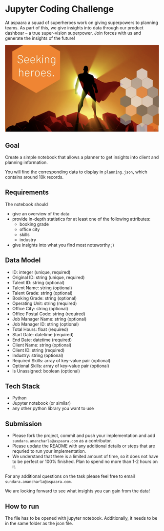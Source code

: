 # Jupyter Coding Challenge

At aspaara a squad of superheroes work on giving superpowers to planning teams.
As part of this, we give insights into data through our product dashboar – a
true super-vision superpower. Join forces with us and generate the insights
of the future!

![aspaara superhero](aspaara_superhero.png)

## Goal

Create a simple notebook that allows a planner to get insights into client and
planning information.

You will find the corresponding data to display in `planning.json`, which
contains around 10k records.

## Requirements

The notebook should

* give an overview of the data
* provide in-depth statistics for at least one of the following attributes:
  * booking grade
  * office city
  * skills
  * industry
* give insights into what you find most noteworthy ;)

## Data Model

* ID: integer (unique, required)
* Original ID: string (unique, required)
* Talent ID: string (optional)
* Talent Name: string (optional)
* Talent Grade: string (optional)
* Booking Grade: string (optional)
* Operating Unit: string (required)
* Office City: string (optional)
* Office Postal Code: string (required)
* Job Manager Name: string (optional)
* Job Manager ID: string (optional)
* Total Hours: float (required)
* Start Date: datetime (required)
* End Date: datetime (required)
* Client Name: string (optional)
* Client ID: string (required)
* Industry: string (optional)
* Required Skills: array of key-value pair (optional)
* Optional Skills: array of key-value pair (optional)
* Is Unassigned: boolean (optional)

## Tech Stack

* Python
* Jupyter notebook (or similar)
* any other python library you want to use

## Submission

* Please fork the project, commit and push your implementation and add
  `sundara.amancharla@aspaara.com` as a contributor.
* Please update the README with any additional details or steps that are
  requried to run your implementation.
* We understand that there is a limited amount of time, so it does not have to
  be perfect or 100% finished. Plan to spend no more than 1-2 hours on it.

For any additional questions on the task please feel free to email
`sundara.amancharla@aspaara.com`.

We are looking forward to see what insights you can gain from the data!

## How to run

The file has to be opened with jupyter notebook. Additionally, it needs to be in the same folder as the json file.
